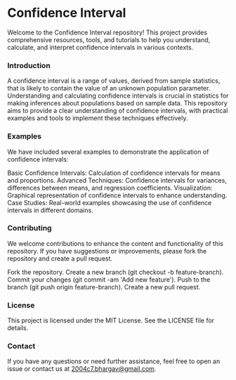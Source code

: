 # Confidence Interval
Welcome to the Confidence Interval repository! This project provides comprehensive resources, tools, and tutorials to help you understand, calculate, and interpret confidence intervals in various contexts.

### Introduction
A confidence interval is a range of values, derived from sample statistics, that is likely to contain the value of an unknown population parameter. Understanding and calculating confidence intervals is crucial in statistics for making inferences about populations based on sample data. This repository aims to provide a clear understanding of confidence intervals, with practical examples and tools to implement these techniques effectively.

### Examples
We have included several examples to demonstrate the application of confidence intervals:

Basic Confidence Intervals: Calculation of confidence intervals for means and proportions.
Advanced Techniques: Confidence intervals for variances, differences between means, and regression coefficients.
Visualization: Graphical representation of confidence intervals to enhance understanding.
Case Studies: Real-world examples showcasing the use of confidence intervals in different domains.

### Contributing
We welcome contributions to enhance the content and functionality of this repository. If you have suggestions or improvements, please fork the repository and create a pull request.

Fork the repository.
Create a new branch (git checkout -b feature-branch).
Commit your changes (git commit -am 'Add new feature').
Push to the branch (git push origin feature-branch).
Create a new pull request.

### License
This project is licensed under the MIT License. See the LICENSE file for details.

### Contact
If you have any questions or need further assistance, feel free to open an issue or contact us at 2004c7.bhargav@gmail.com.
